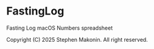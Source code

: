 # FastingLog
Fasting Log macOS Numbers spreadsheet

Copyright (C) 2025 Stephen Makonin. All right reserved.
